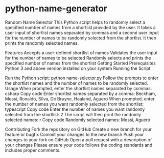 # python-name-generator

Random Name Selector
This Python script helps to randomly select a specified number of names from a shortlist provided by the user. It takes a user input of shortlist names separated by commas and a second user input for the number of names to be randomly selected from the shortlist. It then prints the randomly selected names.

Features
Accepts a user-defined shortlist of names
Validates the user input for the number of names to be selected
Randomly selects and prints the specified number of names from the shortlist
Getting Started
Prerequisites
Python 3 and above version installed on your system
Running the Script

Run the Python script:
python name-selector.py
Follow the prompts to enter the shortlist names and the number of names to be randomly selected.
Usage
When prompted, enter the shortlist names separated by commas:
csharp
Copy code
Enter shortlist names separated by a comma: Beckham, Messi, Ronaldo, Silva, De Bruyne, Haaland, Aguero
When prompted, enter the number of names you want randomly selected from the shortlist:
typescript
Copy code
Enter the number of names you want randomly selected from the shortlist: 2
The script will then print the randomly selected names:
r
Copy code
Randomly selected names: Messi, Aguero

Contributing
Fork the repository on GitHub
Create a new branch for your feature or bugfix
Commit your changes to the new branch
Push your changes to your fork on GitHub
Open a pull request with a description of your changes
Please ensure your code follows the coding standards and includes proper comments.